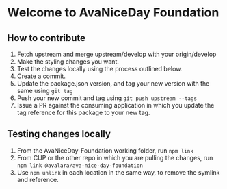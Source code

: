 Welcome to AvaNiceDay Foundation
================================

How to contribute
-----------------
1. Fetch upstream and merge upstream/develop with your origin/develop
2. Make the styling changes you want.
3. Test the changes locally using the process outlined below.
4. Create a commit.
5. Update the package.json version, and tag your new version with the same using `git tag`
6. Push your new commit and tag using `git push upstream --tags`
7. Issue a PR against the consuming application in which you update the tag reference for this package to your new tag.

Testing changes locally
-----------------------
1. From the AvaNiceDay-Foundation working folder, run `npm link`
2. From CUP or the other repo in which you are pulling the changes, run `npm link @avalara/ava-nice-day-foundation`
3. Use `npm unlink` in each location in the same way, to remove the symlink and reference.
